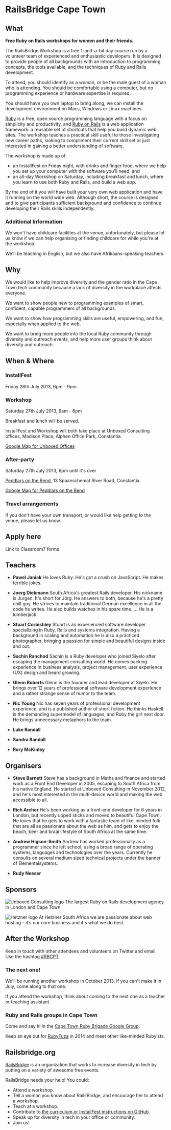 # RailsBridge Cape Town

## What

**Free Ruby on Rails workshops for women and their friends.**

The RailsBridge Workshop is a free 1-and-a-bit day course run by a volunteer team of experienced and enthusiastic developers. It is designed to provide people of all backgrounds with an introduction to programming concepts, the tools available, and the techniques of Ruby and Rails development.

To attend, you should identify as a woman, or be the male guest of a woman who is attending. You should be comfortable using a computer, but no programming experience or hardware expertise is required.

You should have you own laptop to bring along, we can install the development environment on Macs, Windows or Linux machines.

[Ruby](http://www.ruby-lang.org/en/) is a free, open source programming language with a focus on simplicity and productivity, and [Ruby on Rails](http://rubyonrails.org/) is a web application framework: a reusable set of shortcuts that help you build dynamic web sites. The workshop teaches a practical skill useful to those investigating new career paths, looking to compliment their current skill set or just interested in gaining a better understanding of software.

The workshop is made up of

* an InstallFest on Friday night, with drinks and finger food, where we help you set up your computer with the software you'll need; and
* an all-day Workshop on Saturday, including breakfast and lunch, where you learn to use both Ruby and Rails, and build a web app.

By the end of it you will have built your very own web application and have it running on the world wide web. Although short, the course is designed and to give participants sufficient background and confidence to continue developing their Rails skills independently.

### Additional Information

We won't have childcare facilities at the venue, unfortunately, but please let us know if we can help organising or finding childcare for while you're at the workshop.

We'll be teaching in English, but we also have Afrikaans-speaking teachers.


## Why

We would like to help improve diversity and the gender ratio in the Cape Town tech community because a lack of diversity in the workplace affects everyone.

We want to show people new to programming examples of smart, confident, capable programmers of all backgrounds.

We want to show how programming skills are useful, empowering, and fun, especially when applied to the web.

We want to bring more people into the local Ruby community through diversity and outreach events, and help more user groups think about diversity and outreach.


## When & Where

### InstallFest

Friday 26th July 2013, 6pm - 9pm

### Workshop

Saturday 27th July 2013, 9am - 6pm

Breakfast and lunch will be served.

InstallFest and Workshop will both take place at Unboxed Consulting offices, Madison Place, Alphen Office Park, Constantia.

[Google Map for Unboxed Offices](http://goo.gl/maps/SxLkY)

### After-party

Saturday 27th July 2013, 6pm until it's over

[Peddlars on the Bend](http://www.peddlars.co.za/), 13 Spaanschemat River Road, Constantia.

[Google Map for Peddlars on the Bend](http://goo.gl/maps/syg1D)

### Travel arrangements

If you don't have your own transport, or would like help getting to the venue, please let us know.


## Apply here

Link to Classroom7 forms

## Teachers

* **Pawel Janiak** He loves Ruby. He's got a crush on JavaScript. He makes terrible jokes.


* **Joerg Diekmann** South Africa's greatest Rails developer. His nickname is Jurgen. It's short for Jörg. He answers to both, because he's a pretty chill guy. He strives to maintain traditional German excellence in all the code he writes. He also builds watches in his spare time. ... He is a lumberjack.

* **Stuart Corbishley** Stuart is an experienced software developer specializing in Ruby, Rails and systems integration. Having a background in scaling and automation he is also a practiced photographer, bringing a passion for simple and beautiful designs inside and out.

* **Sachin Ranchod** Sachin is a Ruby developer who joined Siyelo after escaping the management consulting world. He comes packing experience in business analysis, project management, user experience (UX) design and beard growing.

* **Glenn Roberts** Glenn is the founder and lead developer at Siyelo. He brings over 12 years of professional software development experience and a rather strange sense of humor to the team.

* **Nic Young** Nic has seven years of professional development experience, and is a published author of short fiction. He thinks Haskell is the demanding supermodel of languages, and Ruby the girl next door. He brings unnecessary metaphors to the team.

* **Luke Randall**

* **Sandra Randall**

* **Rory McKinley**

## Organisers

* **Steve Barnett** Steve has a background in Maths and finance and started work as a Front End Developer in 2005, escaping to South Africa from his native England. He started at Unboxed Consulting in November 2012, and he's most interested in the multi-device world and making the web accessible to all.

* **Rich Archer** He's been working as a front-end developer for 6 years in London, but recently upped sticks and moved to beautiful Cape Town. He loves that he gets to work with a fantastic team of like-minded folk that are all as passionate about the web as him, and gets to enjoy the beach, beer and braai lifestyle of South Africa at the same time.

* **Andrew Higson-Smith** Andrew has worked professionally as a programmer since he left school, using a broad range of operating systems, languages and technologies over the years. Currently he consults on several medium sized technical projects under the banner of Elementalsystems.

* **Rudy Neeser**


## Sponsors

![Unboxed Consulting logo](unboxed-logo.png)
The largest Ruby on Rails development agency in London and Cape Town.

![Hetzner logo](hetzner-logo.png)
At Hetzner South Africa we are passionate about web hosting – it’s our core business and it's what we do best.

## After the Workshop

Keep in touch with other attendees and volunteers on Twitter and email. Use the hashtag [\#RBCPT](https://twitter.com/search/realtime?q=%23rbcpt).

### The next one!

We'll be running another workshop in October 2013. If you can't make it in July, come along to that one.

If you attend the workshop, think about coming to the next one as a teacher or teaching assistant.


### Ruby and Rails groups in Cape Town

Come and say hi in the [Cape Town Ruby Brigade Google Group](https://groups.google.com/forum/?fromgroups#!forum/cape-town-ruby-brigade).

Keep an eye out for [RubyFuza](http://rubyfuza.org/) in 2014 and meet other like-minded Rubyists.


## Railsbridge.org

[RailsBridge](http://railsbridge.org) is an organization that works to increase diversity in tech by putting on a variety of awesome free events.

RailsBridge needs your help! You could:

* Attend a workshop.
* Tell a woman you know about RailsBridge, and encourage her to attend a workshop.
* Teach at a workshop.
* Contribute to [the curriculum or InstallFest instructions on GitHub](https://github.com/railsbridge/docs).
* Speak up for diversity in tech in your office or community.
* Join us!